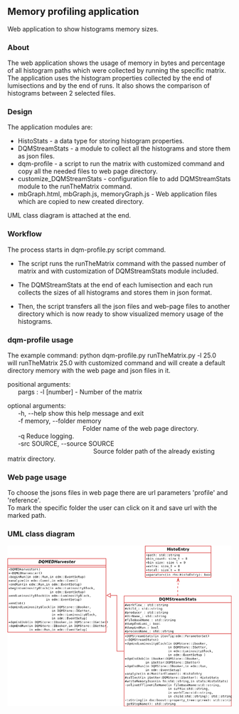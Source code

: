 ## Memory profiling application
Web application to show histograms memory sizes.
### About
The web application shows the usage of memory in bytes and percentage of all
histogram paths which were collected by running the specific matrix. The application uses the histogram properties collected by the end of lumisections and by the end of runs. It also shows the comparison of histograms between 2 selected files.

### Design

The application modules are:
* HistoStats - a data type for storing histogram properties.
* DQMStreamStats - a module to collect all the histograms and store them as json files.
* dqm-profile - a script to run the matrix with customized command and copy all the needed files to web page directory.
* customize_DQMStreamStats - configuration file to add DQMStreamStats module to the runTheMatrix command.
* mbGraph.html, mbGraph.js, memoryGraph.js - Web application files which are copied to new created directory.

UML class diagram is attached at the end.

### Workflow

The process starts in dqm-profile.py script command.

* The script runs the runTheMatrix command with the passed number of matrix and with customization of DQMStreamStats module included.

* The DQMStreamStats at the end of each lumisection and each run collects the sizes of all histograms and stores them in json format.

* Then, the script transfers all the json files and web-page files to another directory which is now ready to show visualized memory usage of the histograms.

### dqm-profile usage

The example command: python dqm-profile.py runTheMatrix.py -l 25.0<br>
will runTheMatrix 25.0 with customized command and will create a default directory memory with the web page and json files in it.

positional arguments:<br>
&nbsp;&nbsp;&nbsp;&nbsp;&nbsp;&nbsp;pargs : -l [number] - Number of the matrix

optional arguments:<br>
&nbsp;&nbsp;&nbsp;&nbsp;&nbsp;&nbsp;-h, --help            show this help message and exit<br>
&nbsp;&nbsp;&nbsp;&nbsp;&nbsp;&nbsp;-f memory, --folder memory<br>
&nbsp;&nbsp;&nbsp;&nbsp;&nbsp;&nbsp;&nbsp;&nbsp;&nbsp;&nbsp;&nbsp;&nbsp;&nbsp;&nbsp;&nbsp;&nbsp;&nbsp;&nbsp;&nbsp;&nbsp;&nbsp;&nbsp;&nbsp;&nbsp;&nbsp;&nbsp;&nbsp;&nbsp;&nbsp;&nbsp;&nbsp;&nbsp;&nbsp;&nbsp;&nbsp;&nbsp;&nbsp;&nbsp;&nbsp;&nbsp;&nbsp;&nbsp;&nbsp;Folder name of the web page directory.<br>
&nbsp;&nbsp;&nbsp;&nbsp;&nbsp;&nbsp;-q                    Reduce logging.<br>
&nbsp;&nbsp;&nbsp;&nbsp;&nbsp;&nbsp;-src SOURCE, --source SOURCE<br>
&nbsp;&nbsp;&nbsp;&nbsp;&nbsp;&nbsp;&nbsp;&nbsp;&nbsp;&nbsp;&nbsp;&nbsp;&nbsp;&nbsp;&nbsp;&nbsp;&nbsp;&nbsp;&nbsp;&nbsp;&nbsp;&nbsp;&nbsp;&nbsp;&nbsp;&nbsp;&nbsp;&nbsp;&nbsp;&nbsp;&nbsp;&nbsp;&nbsp;&nbsp;&nbsp;&nbsp;&nbsp;&nbsp;&nbsp;&nbsp;&nbsp;&nbsp;&nbsp;&nbsp;&nbsp;&nbsp;&nbsp;&nbsp;&nbsp;Source folder path of the already existing matrix directory.<br>

### Web page usage
To choose the jsons files in web page there are url parameters 'profile' and 'reference'.<br>
To mark the specific folder the user can click on it and save url with the marked path.

### UML class diagram
![alt text](uml_streamStats.png "Class diagram")
